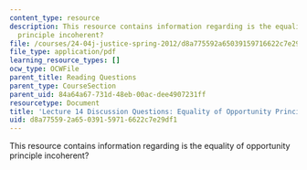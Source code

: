 ```yaml
---
content_type: resource
description: This resource contains information regarding is the equality of opportunity
  principle incoherent?
file: /courses/24-04j-justice-spring-2012/d8a775592a65039159716622c7e29df1_MIT24_04JS12_disc14.pdf
file_type: application/pdf
learning_resource_types: []
ocw_type: OCWFile
parent_title: Reading Questions
parent_type: CourseSection
parent_uid: 84a64a67-731d-48eb-00ac-dee4907231ff
resourcetype: Document
title: 'Lecture 14 Discussion Questions: Equality of Opportunity Principle'
uid: d8a77559-2a65-0391-5971-6622c7e29df1
---
```

This resource contains information regarding is the equality of opportunity principle incoherent?

